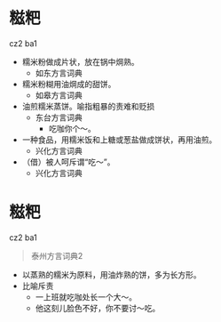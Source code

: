 # 糍粑
cz2 ba1
+ 糯米粉做成片状，放在锅中焵熟。
  * 如东方言词典
+ 糯米粉糊用油焵成的甜饼。
  * 如皋方言词典
+ 油煎糯米蒸饼。喻指粗暴的责难和贬损
  * 东台方言词典
    - 吃咖你个～。
+ 一种食品，用糯米饭和上糖或葱盐做成饼状，再用油煎。
  * 兴化方言词典
+ （借）被人呵斥谓“吃～”。
  * 兴化方言词典

# 糍粑
cz2 ba1
> 泰州方言词典2
- 以蒸熟的糯米为原料，用油炸熟的饼，多为长方形。
- 比喻斥责
  - 一上班就吃咖处长一个大～。
  - 他这刻儿脸色不好，你不要讨～吃。
